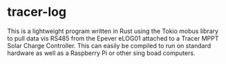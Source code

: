 # tracer-log
This is a lightweight program written in Rust  using the Tokio mobus library to pull data vis RS485 from the Epever eLOG01 attached to a Tracer MPPT Solar Charge Controller. This can easily be compiled to run on standard hardware as well as a Raspberry Pi or other sing boad computers.  
